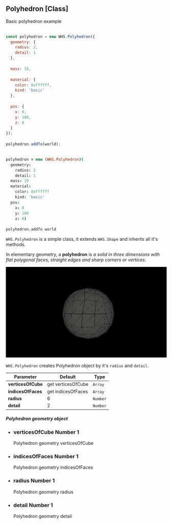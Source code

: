 <h2 class="ws" id="polyhedron">Polyhedron [Class]</h2>

<div class="blockTitle h3">Basic polyhedron example</div>

```javascript

const polyhedron = new WHS.Polyhedron({
  geometry: {
    radius: 2,
    detail: 1
  },

  mass: 10,

  material: {
    color: 0xffffff,
    kind: 'basic'
  },

  pos: {
    x: 0,
    y: 100,
    z: 0
  }
});

polyhedron.addTo(world);

```

```coffeescript

polyhedron = new (WHS.Polyhedron)(
  geometry:
    radius: 2
    detail: 1
  mass: 10
  material:
    color: 0xffffff
    kind: 'basic'
  pos:
    x: 0
    y: 100
    z: 0)

polyhedron.addTo world

```

`WHS.Polyhedron` is a simple class, it extends `WHS.Shape` and inherits all it's methods.

In elementary geometry, a **polyhedron** is *a solid in three dimensions with flat polygonal faces, straight edges and sharp corners or vertices*.

<img src="images/shapes/polyhedron.gif" alt="rendered polyhedron">

`WHS.Polyhedron` creates Polyhedron object by it's `radius` and `detail`.

Parameter         |       Default        | Type      | 
----------------- | -------------------- | --------- | 
**verticesOfCube**| get verticesOfCube   | `Array`   |
**indicesOfFaces**| get indicesOfFaces   | `Array`   |
**radius**        | 6                    | `Number`  |
**detail**        | 2                    | `Number`  | 

<div class="params" id="polyhedron-geometry">
  <h5>Polyhedron geometry object <a href="#polyhedron-geometry" class="anchor"></a></h5>
  <ul>
    <li id="polyhedron-geometry-verticesOfCube">
      <h3><a href="#polyhedron-geometry-verticesOfCube" class="anchor"></a> verticesOfCube
        <span class="type">Number</span>
        <span class="default">1</span>
      </h3>
      <p>Polyhedron geometry verticesOfCube</p>
    </li>
    <li id="polyhedron-geometry-indicesOfFaces">
      <h3><a href="#polyhedron-geometry-indicesOfFaces" class="anchor"></a> indicesOfFaces
        <span class="type">Number</span>
        <span class="default">1</span>
      </h3>
      <p>Polyhedron geometry indicesOfFaces</p>
    </li>
    <li id="polyhedron-geometry-radius">
      <h3><a href="#polyhedron-geometry-radius" class="anchor"></a> radius
        <span class="type">Number</span>
        <span class="default">1</span>
      </h3>
      <p>Polyhedron geometry radius</p>
    </li>
    <li id="polyhedron-geometry-detail">
      <h3><a href="#polyhedron-geometry-detail" class="anchor"></a> detail
        <span class="type">Number</span>
        <span class="default">1</span>
      </h3>
      <p>Polyhedron geometry detail</p>
    </li>
  </ul>
</div>

<script src="https://gist.github.com/sasha240100/d821cc016863b6d71266.js"></script>